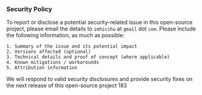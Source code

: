 ### Security Policy

To report or disclose a potential security-related issue in this open-source project, please email the details to `imhicihu` at `gmail` dot `com`. Please include the following information, as much as possible:
```
1. Summary of the issue and its potential impact
2. Versions affected (optional)
3. Technical details and proof of concept (where applicable)
4. Known mitigations / workarounds
5. Attribution information
```
We will respond to valid security disclosures and provide security fixes on the next release of this open-source project 183
